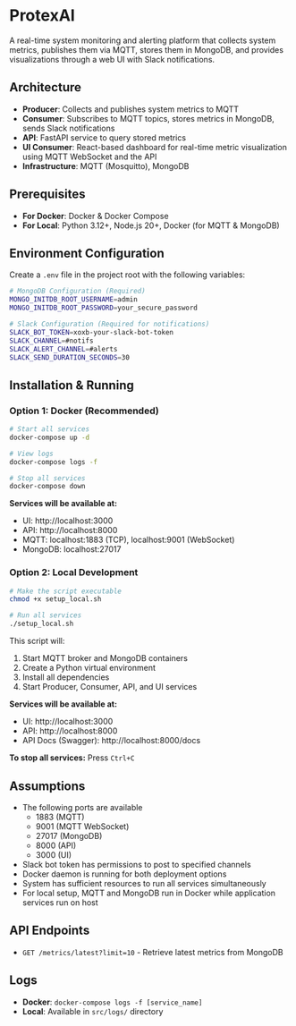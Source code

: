 # ProtexAI

A real-time system monitoring and alerting platform that collects system metrics, publishes them via MQTT, stores them in MongoDB, and provides visualizations through a web UI with Slack notifications.

## Architecture

- **Producer**: Collects and publishes system metrics to MQTT
- **Consumer**: Subscribes to MQTT topics, stores metrics in MongoDB, sends Slack notifications
- **API**: FastAPI service to query stored metrics
- **UI Consumer**: React-based dashboard for real-time metric visualization using MQTT WebSocket and the API
- **Infrastructure**: MQTT (Mosquitto), MongoDB

## Prerequisites

- **For Docker**: Docker & Docker Compose
- **For Local**: Python 3.12+, Node.js 20+, Docker (for MQTT & MongoDB)

## Environment Configuration

Create a `.env` file in the project root with the following variables:

```bash
# MongoDB Configuration (Required)
MONGO_INITDB_ROOT_USERNAME=admin
MONGO_INITDB_ROOT_PASSWORD=your_secure_password

# Slack Configuration (Required for notifications)
SLACK_BOT_TOKEN=xoxb-your-slack-bot-token
SLACK_CHANNEL=#notifs
SLACK_ALERT_CHANNEL=#alerts
SLACK_SEND_DURATION_SECONDS=30
```

## Installation & Running

### Option 1: Docker (Recommended)

```bash
# Start all services
docker-compose up -d

# View logs
docker-compose logs -f

# Stop all services
docker-compose down
```

**Services will be available at:**

- UI: http://localhost:3000
- API: http://localhost:8000
- MQTT: localhost:1883 (TCP), localhost:9001 (WebSocket)
- MongoDB: localhost:27017

### Option 2: Local Development

```bash
# Make the script executable
chmod +x setup_local.sh

# Run all services
./setup_local.sh
```

This script will:

1. Start MQTT broker and MongoDB containers
2. Create a Python virtual environment
3. Install all dependencies
4. Start Producer, Consumer, API, and UI services

**Services will be available at:**

- UI: http://localhost:3000
- API: http://localhost:8000
- API Docs (Swagger): http://localhost:8000/docs

**To stop all services:** Press `Ctrl+C`

## Assumptions

- The following ports are available
  - 1883 (MQTT)
  - 9001 (MQTT WebSocket)
  - 27017 (MongoDB)
  - 8000 (API)
  - 3000 (UI)
- Slack bot token has permissions to post to specified channels
- Docker daemon is running for both deployment options
- System has sufficient resources to run all services simultaneously
- For local setup, MQTT and MongoDB run in Docker while application services run on host

## API Endpoints

- `GET /metrics/latest?limit=10` - Retrieve latest metrics from MongoDB

## Logs

- **Docker**: `docker-compose logs -f [service_name]`
- **Local**: Available in `src/logs/` directory
